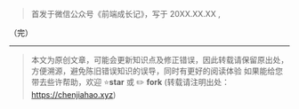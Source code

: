 > 首发于微信公众号《前端成长记》，写于 20XX.XX.XX ,



（完）

---
> 本文为原创文章，可能会更新知识点及修正错误，因此转载请保留原出处，方便溯源，避免陈旧错误知识的误导，同时有更好的阅读体验
如果能给您带去些许帮助，欢迎 ⭐️**star** 或 ✏️ **fork**
(转载请注明出处：https://chenjiahao.xyz)
